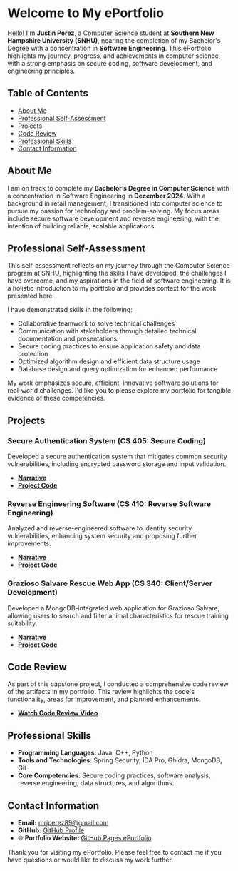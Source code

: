 # Welcome to My ePortfolio

Hello! I'm **Justin Perez**, a Computer Science student at **Southern New Hampshire University (SNHU)**, nearing the completion of my Bachelor's Degree with a concentration in **Software Engineering**. This ePortfolio highlights my journey, progress, and achievements in computer science, with a strong emphasis on secure coding, software development, and engineering principles.

## Table of Contents
- [About Me](#about-me)
- [Professional Self-Assessment](#professional-self-assessment)
- [Projects](#projects)
- [Code Review](#code-review)
- [Professional Skills](#professional-skills)
- [Contact Information](#contact-information)

## About Me
I am on track to complete my **Bachelor’s Degree in Computer Science** with a concentration in Software Engineering in **December 2024**. With a background in retail management, I transitioned into computer science to pursue my passion for technology and problem-solving. My focus areas include secure software development and reverse engineering, with the intention of building reliable, scalable applications.

## Professional Self-Assessment
This self-assessment reflects on my journey through the Computer Science program at SNHU, highlighting the skills I have developed, the challenges I have overcome, and my aspirations in the field of software engineering. It is a holistic introduction to my portfolio and provides context for the work presented here.

I have demonstrated skills in the following:
- Collaborative teamwork to solve technical challenges
- Communication with stakeholders through detailed technical documentation and presentations
- Secure coding practices to ensure application safety and data protection
- Optimized algorithm design and efficient data structure usage
- Database design and query optimization for enhanced performance

My work emphasizes secure, efficient, innovative software solutions for real-world challenges. I'd like you to please explore my portfolio for tangible evidence of these competencies.

## Projects

### Secure Authentication System (CS 405: Secure Coding)
Developed a secure authentication system that mitigates common security vulnerabilities, including encrypted password storage and input validation.
- **[Narrative](CS%20499%20Milestone%20Two%20Narrative.docx)**
- **[Project Code](5-2%20EncryptionCodingActivity)**

### Reverse Engineering Software (CS 410: Reverse Software Engineering)
Analyzed and reverse-engineered software to identify security vulnerabilities, enhancing system security and proposing further improvements.
- **[Narrative](CS%20499%20Milestone%20Three%20Narrative.docx)**
- **[Project Code](CS410Project)**

### Grazioso Salvare Rescue Web App (CS 340: Client/Server Development)
Developed a MongoDB-integrated web application for Grazioso Salvare, allowing users to search and filter animal characteristics for rescue training suitability.
- **[Narrative](CS%20499%20Milestone%20Four%20Narrative.docx)**
- **[Project Code](international-rescue-animal-training-company-Grazioso-Salvare)**

## Code Review
As part of this capstone project, I conducted a comprehensive code review of the artifacts in my portfolio. This review highlights the code's functionality, areas for improvement, and planned enhancements.

- **[Watch Code Review Video](https://youtu.be/72ZpKvantUk)**

## Professional Skills
- **Programming Languages:** Java, C++, Python
- **Tools and Technologies:** Spring Security, IDA Pro, Ghidra, MongoDB, Git
- **Core Competencies:** Secure coding practices, software analysis, reverse engineering, data structures, and algorithms.

## Contact Information
- **Email:** [mrjperez89@gmail.com](mailto:mrjperez89@gmail.com)
- **GitHub:** [GitHub Profile](https://github.com/Mrjperez89)
- 🌐 **Portfolio Website:** [GitHub Pages ePortfolio](https://mrjperez89.github.io/ePortfolio)

Thank you for visiting my ePortfolio. Please feel free to contact me if you have questions or would like to discuss my work further.
